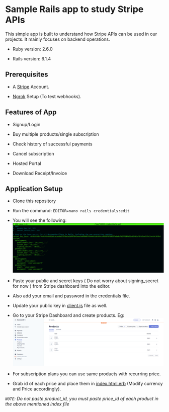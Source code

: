 # Sample Rails app to study Stripe APIs

This simple app is built to understand how Stripe APIs can be used in our projects. It mainly focuses on backend operations.

* Ruby version: 2.6.0

* Rails version: 6.1.4

## Prerequisites

* A [Stripe](https://stripe.com/en-in) Account.

* [Ngrok](https://ngrok.com/download) Setup (To test webhooks).

## Features of App

* Signup/Login

* Buy multiple products/single subscription

* Check history of successful payments

* Cancel subscription

* Hosted Portal

* Download Receipt/Invoice

## Application Setup

* Clone this repository

* Run the command: `EDITOR=nano rails credentials:edit`

* You will see the following:
![Credentails](./images/credentials.png)

* Paste your public and secret keys ( Do not worry about signing_secret for now ) from Stripe dashboard into the editor.

* Also add your email and password in the credentials file.

* Update your public key in [client.js](./public/js/client.js) file as well.

* Go to your Stripe Dashboard and create products. Eg: ![Products](./images/products.png)

* For subscription plans you can use same products with recurring price.

* Grab id of each price and place them in [index.html.erb](./app/views/welcome/index.html.erb) (Modify currency and Price accordingly).

*`NOTE`: Do not paste product_id, you must paste price_id of each product in the above mentioned index file*